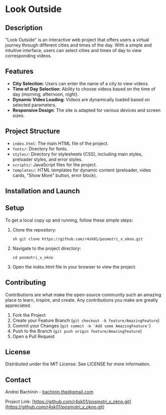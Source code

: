 # Look Outside

## Description

"Look Outside" is an interactive web project that offers users a virtual journey through different cities and times of the day. With a simple and intuitive interface, users can select cities and times of day to view corresponding videos.

## Features

- **City Selection**: Users can enter the name of a city to view videos.
- **Time of Day Selection**: Ability to choose videos based on the time of day (morning, afternoon, night).
- **Dynamic Video Loading**: Videos are dynamically loaded based on selected parameters.
- **Responsive Design**: The site is adapted for various devices and screen sizes.

## Project Structure

- `index.html`: The main HTML file of the project.
- `fonts/`: Directory for fonts.
- `styles/`: Directory for stylesheets (CSS), including main styles, preloader styles, and error styles.
- `scripts/`: JavaScript files for the project.
- `templates/`: HTML templates for dynamic content (preloader, video cards, "Show More" button, error block).

## Installation and Launch

## Setup

To get a local copy up and running, follow these simple steps:

1. Clone the repository:

   ```sh git clone https://github.com/r4sk01/posmotri_v_okno.git```

2. Navigate to the project directory:

   ```cd posmotri_v_okno```

3. Open the index.html file in your browser to view the project.

## Contributing

Contributions are what make the open-source community such an amazing place to learn, inspire, and create. Any contributions you make are greatly appreciated.

1. Fork the Project
2. Create your Feature Branch (`git checkout -b feature/AmazingFeature`)
3. Commit your Changes (`git commit -m 'Add some AmazingFeature'`)
4. Push to the Branch (`git push origin feature/AmazingFeature`)
5. Open a Pull Request

## License

Distributed under the MIT License. See LICENSE for more information.

## Contact

Andrei Bachinin - bachinin.the@gmail.com

Project Link: [https://github.com/r4sk01/posmotri_v_okno.git](https://github.com/r4sk01/posmotri_v_okno.git)